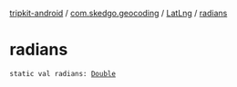 [tripkit-android](../../index.md) / [com.skedgo.geocoding](../index.md) / [LatLng](index.md) / [radians](./radians.md)

# radians

`static val radians: `[`Double`](https://kotlinlang.org/api/latest/jvm/stdlib/kotlin/-double/index.html)